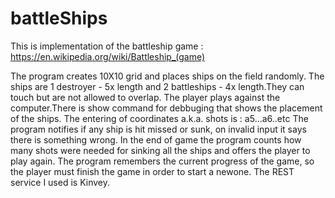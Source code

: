 # battleShips
This is implementation of the battleship game : https://en.wikipedia.org/wiki/Battleship_(game)

The program creates 10X10 grid and places ships on the field randomly.
The ships are 1 destroyer - 5x length and 2 battleships - 4x length.They can touch but are not allowed to overlap.
The player plays against the computer.There is show command for debbuging that shows the placement of the ships.
The entering of coordinates a.k.a. shots is : a5...a6..etc
The program notifies if any ship is hit missed or sunk, on invalid input it says there is something wrong.
In the end of game the program counts how many shots were needed for sinking all the ships and offers  the player to play again.
The program remembers the current progress of the game, so the player must finish the game in order to start a newone.
The REST service I used is Kinvey.
